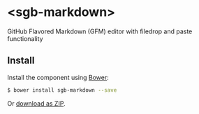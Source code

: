 # &lt;sgb-markdown&gt;

GitHub Flavored Markdown (GFM) editor with filedrop and paste functionality

## Install

Install the component using [Bower](http://bower.io/):

```sh
$ bower install sgb-markdown --save
```

Or [download as ZIP](https://github.com/Smorgasbord-Development/sgb-markdown/archive/master.zip).
